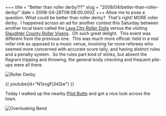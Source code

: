 +++
title = "Better than roller derby?!?"
slug = "2008/04/better-than-roller-derby/"
date = 2008-04-28T06:08:00.000Z
+++
Allow me to pose a question. What could be better than roller derby?  That's right! MORE roller derby.  I happened across an ad for another contest this Saturday between another local team called the [Lava City Roller Dolls](http://www.lavacityrollerdolls.com/) versus the visiting [Slaughter County Roller Vixens](http://www.slaughtercountyrollervixens.com/).  Oh such great delight.  This event was different from the previous one.  This was much more official: held in a real roller rink as opposed to a music venue, involving far more referees who seemed more concerned with accurate score tally, and having distinct rules and a penalty system.  So the rules part kind of stinks, but absent the flagrant tripping and throwing, the general body checking and frequent pile-ups were all there.

![Roller Derby](https://peterlyons-org.s3.amazonaws.com/photos/bend_2008_part_1/110_roller_dolls.jpg)

{{ youtube(id="N1zogFj34Qw") }}

Today I walked up the nearby [Pilot Butte](http://en.wikipedia.org/wiki/Pilot_Butte_(Oregon)) and got a nice look across the town.

![Overlooking Bend](https://peterlyons-org.s3.amazonaws.com/photos/bend_2008_part_1/121_pilot_butte.jpg)
